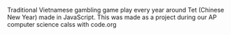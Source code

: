 Traditional Vietnamese gambling game play every year around Tet (Chinese New Year) made in JavaScript.
This was made as a project during our AP computer science calss with code.org
